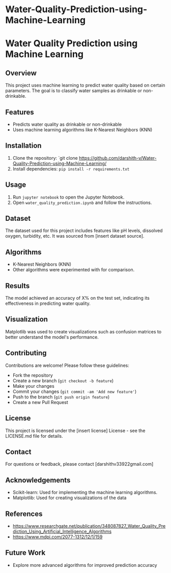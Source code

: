 # Water-Quality-Prediction-using-Machine-Learning

# Water Quality Prediction using Machine Learning

## Overview

This project uses machine learning to predict water quality based on certain parameters. The goal is to classify water samples as drinkable or non-drinkable.

## Features

- Predicts water quality as drinkable or non-drinkable
- Uses machine learning algorithms like K-Nearest Neighbors (KNN)

## Installation

1. Clone the repository: `git clone https://github.com/darshith-v/Water-Quality-Prediction-using-Machine-Learning/
2. Install dependencies: `pip install -r requirements.txt`

## Usage

1. Run `jupyter notebook` to open the Jupyter Notebook.
2. Open `water_quality_prediction.ipynb` and follow the instructions.

## Dataset

The dataset used for this project includes features like pH levels, dissolved oxygen, turbidity, etc. It was sourced from [insert dataset source].

## Algorithms

- K-Nearest Neighbors (KNN)
- Other algorithms were experimented with for comparison.

## Results

The model achieved an accuracy of X% on the test set, indicating its effectiveness in predicting water quality.

## Visualization

Matplotlib was used to create visualizations such as confusion matrices to better understand the model's performance.

## Contributing

Contributions are welcome! Please follow these guidelines:
- Fork the repository
- Create a new branch (`git checkout -b feature`)
- Make your changes
- Commit your changes (`git commit -am 'Add new feature'`)
- Push to the branch (`git push origin feature`)
- Create a new Pull Request

## License

This project is licensed under the [insert license] License - see the LICENSE.md file for details.

## Contact

For questions or feedback, please contact [darshithv33922gmail.com]

## Acknowledgements

- Scikit-learn: Used for implementing the machine learning algorithms.
- Matplotlib: Used for creating visualizations of the data

## References

- https://www.researchgate.net/publication/348087827_Water_Quality_Prediction_Using_Artificial_Intelligence_Algorithms
-  https://www.mdpi.com/2077-1312/12/1/159

## Future Work

- Explore more advanced algorithms for improved prediction accuracy

